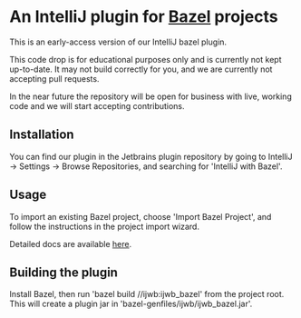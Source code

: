# An IntelliJ plugin for [Bazel](http://bazel.build) projects

This is an early-access version of our IntelliJ bazel plugin.

This code drop is for educational purposes only and is currently
not kept up-to-date. It may not build correctly for you, and
we are currently not accepting pull requests.

In the near future the repository will be open for business
with live, working code and we will start accepting contributions.

## Installation

You can find our plugin in the Jetbrains plugin repository by going to
IntelliJ -> Settings -> Browse Repositories, and searching for 'IntelliJ with Bazel'.

## Usage

To import an existing Bazel project, choose 'Import Bazel Project',
and follow the instructions in the project import wizard.

Detailed docs are available [here](http://ij.bazel.build).

## Building the plugin

Install Bazel, then run 'bazel build //ijwb:ijwb_bazel' from
the project root. This will create a plugin jar in
'bazel-genfiles/ijwb/ijwb_bazel.jar'.